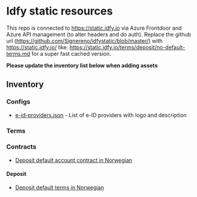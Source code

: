 # Idfy static resources
This repo is connected to https://static.idfy.io via Azure Frontdoor and Azure API management (to alter headers and do auth). 
Replace the github url (https://github.com/Signereno/idfystatic/blob/master/) with https://static.idfy.io/ like: https://static.idfy.io/terms/deposit/no-default-terms.md for a super fast cached version.

**Please update the inventory list below when adding assets**

## Inventory

### Configs
* [e-id-providers.json](/configs/e-id-providers.json) - List of e-ID providers with logo and description

### Terms

### Contracts
* [Deposit default account contract in Norwegian](/contracts/deposit/no-default-account-contract.pdf)

#### Deposit
* [Deposit default terms in Norwegian](/terms/deposit/no-default-terms.md)

